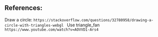 ## References:

Draw a circle:
`https://stackoverflow.com/questions/32780958/drawing-a-circle-with-triangles-webgl `
Use triangle_fan
`https://www.youtube.com/watch?v=AOVVD1-Ars4`
